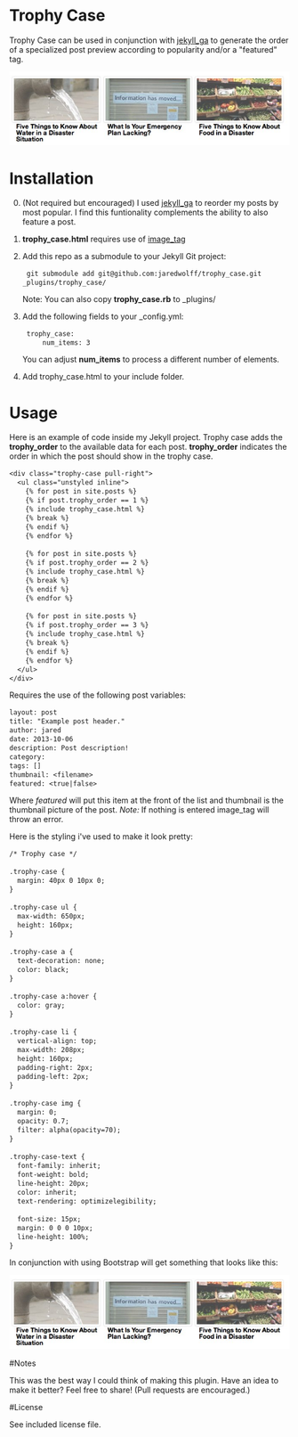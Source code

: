 Trophy Case
===========

Trophy Case can be used in conjunction with [jekyll_ga](https://github.com/developmentseed/jekyll-ga) to generate the order of a specialized post preview according to popularity and/or a "featured" tag.

![Trophy Case Preview](trophy_case_preview.jpg)
# Installation

0. (Not required but encouraged) I used [jekyll\_ga](https://github.com/developmentseed/jekyll-ga) to reorder my posts by most popular. I find this funtionality complements the ability to also feature a post.

1. **trophy\_case.html** requires use of [image_tag](https://github.com/robwierzbowski/jekyll-image-tag)

2. Add this repo as a submodule to your Jekyll Git project:

        git submodule add git@github.com:jaredwolff/trophy_case.git _plugins/trophy_case/

    Note: You can also copy **trophy\_case.rb** to _plugins/

3. Add the following fields to your _config.yml:

        trophy_case:
            num_items: 3

    You can adjust **num_items** to process a different number of elements.

3. Add trophy\_case.html to your include folder.

# Usage

Here is an example of code inside my Jekyll project. Trophy case adds the **trophy\_order** to the available data for each post. **trophy\_order** indicates the order in which the post should show in the trophy case.

    <div class="trophy-case pull-right">
      <ul class="unstyled inline">
        {% for post in site.posts %}
        {% if post.trophy_order == 1 %}
        {% include trophy_case.html %}
        {% break %}
        {% endif %}
        {% endfor %}
        
        {% for post in site.posts %}
        {% if post.trophy_order == 2 %}
        {% include trophy_case.html %}
        {% break %}
        {% endif %}
        {% endfor %}
        
        {% for post in site.posts %}
        {% if post.trophy_order == 3 %}
        {% include trophy_case.html %}
        {% break %}
        {% endif %}
        {% endfor %}
      </ul>
    </div>

Requires the use of the following post variables:

    layout: post
    title: "Example post header."
    author: jared
    date: 2013-10-06
    description: Post description!
    category: 
    tags: []
    thumbnail: <filename>
    featured: <true|false>

Where _featured_ will put this item at the front of the list and thumbnail is the thumbnail picture of the post. _Note:_ If nothing is entered image\_tag will throw an error. 

Here is the styling i've used to make it look pretty:

    /* Trophy case */
    
    .trophy-case {
      margin: 40px 0 10px 0;
    }
    
    .trophy-case ul {
      max-width: 650px;
      height: 160px;
    }
    
    .trophy-case a {
      text-decoration: none;
      color: black;
    }
    
    .trophy-case a:hover {
      color: gray;
    }
    
    .trophy-case li {
      vertical-align: top;
      max-width: 208px;
      height: 160px;
      padding-right: 2px;
      padding-left: 2px;
    }
    
    .trophy-case img {
      margin: 0;
      opacity: 0.7;
      filter: alpha(opacity=70);
    }
    
    .trophy-case-text {
      font-family: inherit;
      font-weight: bold;
      line-height: 20px;
      color: inherit;
      text-rendering: optimizelegibility;
      
      font-size: 15px;
      margin: 0 0 0 10px;
      line-height: 100%;
    }

In conjunction with using Bootstrap will get something that looks like this:

![Trophy Case Preview](trophy_case_preview.jpg)

#Notes

This was the best way I could think of making this plugin. Have an idea to make it better? Feel free to share! (Pull requests are encouraged.)

#License

See included license file.

